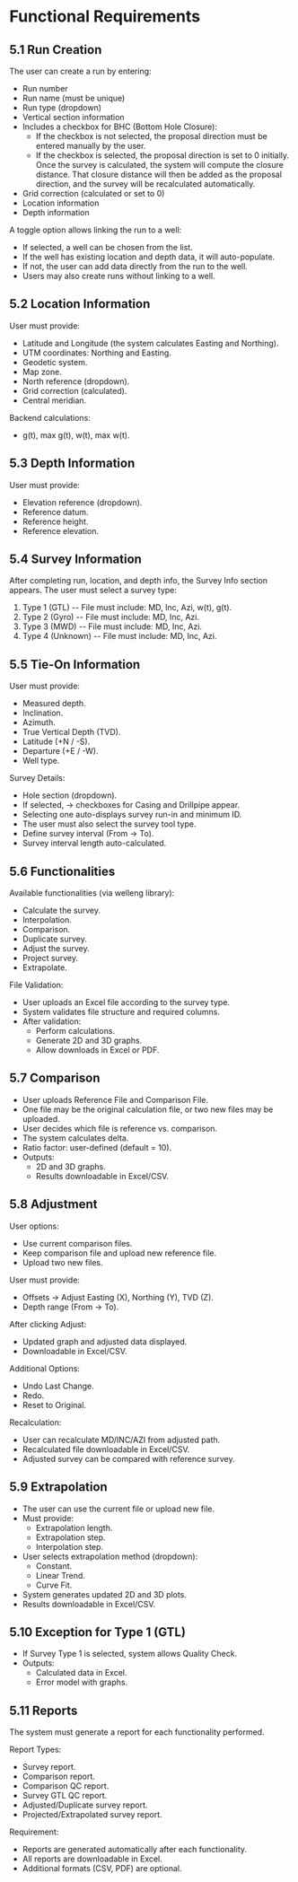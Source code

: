 # Functional Requirements

## 5.1 Run Creation

The user can create a run by entering:

* Run number
* Run name (must be unique)
* Run type (dropdown)
* Vertical section information
* Includes a checkbox for BHC (Bottom Hole Closure):
  * If the checkbox is not selected, the proposal direction must be entered manually by the user.
  * If the checkbox is selected, the proposal direction is set to 0 initially. Once the survey is calculated, the system will compute the closure distance. That closure distance will then be added as the proposal direction, and the survey will be recalculated automatically.
* Grid correction (calculated or set to 0)
* Location information
* Depth information

A toggle option allows linking the run to a well:

* If selected, a well can be chosen from the list.
* If the well has existing location and depth data, it will auto-populate.
* If not, the user can add data directly from the run to the well.
* Users may also create runs without linking to a well.

## 5.2 Location Information

User must provide:

* Latitude and Longitude (the system calculates Easting and Northing).
* UTM coordinates: Northing and Easting.
* Geodetic system.
* Map zone.
* North reference (dropdown).
* Grid correction (calculated).
* Central meridian.

Backend calculations:

* g(t), max g(t), w(t), max w(t).

## 5.3 Depth Information

User must provide:

* Elevation reference (dropdown).
* Reference datum.
* Reference height.
* Reference elevation.

## 5.4 Survey Information

After completing run, location, and depth info, the Survey Info section appears. The user must select a survey type:

1. Type 1 (GTL) -- File must include: MD, Inc, Azi, w(t), g(t).
2. Type 2 (Gyro) -- File must include: MD, Inc, Azi.
3. Type 3 (MWD) -- File must include: MD, Inc, Azi.
4. Type 4 (Unknown) -- File must include: MD, Inc, Azi.

## 5.5 Tie-On Information

User must provide:

* Measured depth.
* Inclination.
* Azimuth.
* True Vertical Depth (TVD).
* Latitude (+N / -S).
* Departure (+E / -W).
* Well type.

Survey Details:

* Hole section (dropdown).
* If selected, → checkboxes for Casing and Drillpipe appear.
* Selecting one auto-displays survey run-in and minimum ID.
* The user must also select the survey tool type.
* Define survey interval (From → To).
* Survey interval length auto-calculated.

## 5.6 Functionalities

Available functionalities (via welleng library):

* Calculate the survey.
* Interpolation.
* Comparison.
* Duplicate survey.
* Adjust the survey.
* Project survey.
* Extrapolate.

File Validation:

* User uploads an Excel file according to the survey type.
* System validates file structure and required columns.
* After validation:
  * Perform calculations.
  * Generate 2D and 3D graphs.
  * Allow downloads in Excel or PDF.

## 5.7 Comparison

* User uploads Reference File and Comparison File.
* One file may be the original calculation file, or two new files may be uploaded.
* User decides which file is reference vs. comparison.
* The system calculates delta.
* Ratio factor: user-defined (default = 10).
* Outputs:
  * 2D and 3D graphs.
  * Results downloadable in Excel/CSV.

## 5.8 Adjustment

User options:

* Use current comparison files.
* Keep comparison file and upload new reference file.
* Upload two new files.

User must provide:

* Offsets → Adjust Easting (X), Northing (Y), TVD (Z).
* Depth range (From → To).

After clicking Adjust:

* Updated graph and adjusted data displayed.
* Downloadable in Excel/CSV.

Additional Options:

* Undo Last Change.
* Redo.
* Reset to Original.

Recalculation:

* User can recalculate MD/INC/AZI from adjusted path.
* Recalculated file downloadable in Excel/CSV.
* Adjusted survey can be compared with reference survey.

## 5.9 Extrapolation

* The user can use the current file or upload new file.
* Must provide:
  * Extrapolation length.
  * Extrapolation step.
  * Interpolation step.
* User selects extrapolation method (dropdown):
  * Constant.
  * Linear Trend.
  * Curve Fit.
* System generates updated 2D and 3D plots.
* Results downloadable in Excel/CSV.

## 5.10 Exception for Type 1 (GTL)

* If Survey Type 1 is selected, system allows Quality Check.
* Outputs:
  * Calculated data in Excel.
  * Error model with graphs.

## 5.11 Reports

The system must generate a report for each functionality performed.

Report Types:

* Survey report.
* Comparison report.
* Comparison QC report.
* Survey GTL QC report.
* Adjusted/Duplicate survey report.
* Projected/Extrapolated survey report.

Requirement:

* Reports are generated automatically after each functionality.
* All reports are downloadable in Excel.
* Additional formats (CSV, PDF) are optional.
